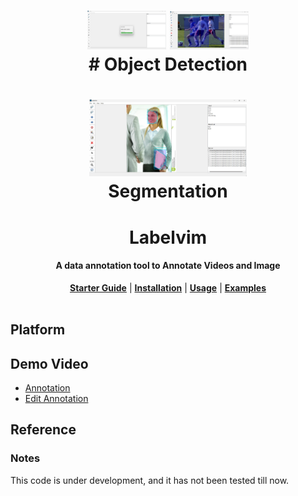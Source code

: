 
<h1 align="center">
  <img width = "25%" src="resource/screen_shot/Screenshot 2024-08-17 113258.png">
  <img width = "25%" src="resource/screen_shot/Screenshot 2024-08-17 120032.png">
   <br/># Object Detection
</h1>

<h1 align="center">
  <img width = "50%" src="resource/screen_shot/segmentation_1.png">
  <br/>Segmentation
</h1>

<h1 align="center">
  Labelvim
</h1>
<h4 align="center">
  A data annotation tool to Annotate Videos and Image
</h4>

<div align="center">
  <a href=""></a>
  <a href=""></a>
  <a href=""></a>
</div>

<div align="center">
  <a href="#starter-guide"><b>Starter Guide</b></a>
  | <a href="#installation"><b>Installation</b></a>
  | <a href="#usage"><b>Usage</b></a>
  | <a href="#examples"><b>Examples</b></a>
</div>
<br/>

## Platform

## Demo Video
- [Annotation](resource/videos/Annotation_object.mp4)
- [Edit Annotation](resource/videos/Edit_annotation.mp4)
## Reference

### Notes
This code is under development, and it has not been tested till now.
